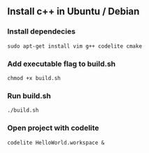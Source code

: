 ## Install c++ in Ubuntu / Debian 

### Install dependecies
`sudo apt-get install vim g++ codelite cmake`

### Add executable flag to build.sh

`chmod +x build.sh`

### Run build.sh

`./build.sh`

### Open project with codelite

`codelite HelloWorld.workspace &`
